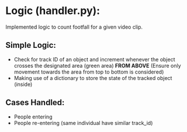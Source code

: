 # Logic (handler.py):
Implemented logic to count footfall for a given video clip.

## Simple Logic:
- Check for track ID of an object and increment whenever the object crosses the designated area (green area) **FROM ABOVE** (Ensure only movement towards the area from top to bottom is considered)
- Making use of a dictionary to store the state of the tracked object (inside)

## Cases Handled:
- People entering
- People re-entering (same individual have similar track_id)
